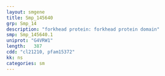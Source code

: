 ```yaml
---
layout: smgene
title: Smp_145640
grp: Smp_14
description: "forkhead protein: forkhead protein domain"
smp: Smp_145640.1
uniprot: "G4VRW1"
length:   387
cdd: "cl21210, pfam15372"
kk: ns
categories: sm
---
```

